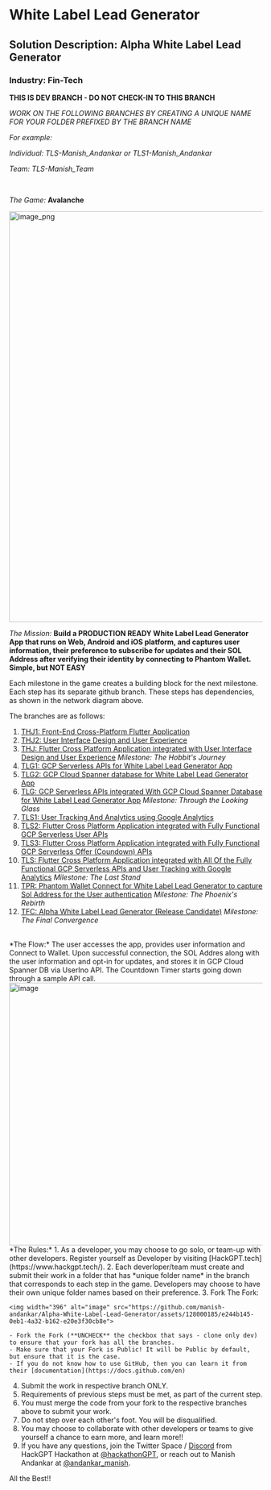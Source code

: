 # White Label Lead Generator
## Solution Description: Alpha White Label Lead Generator
### Industry: Fin-Tech

**THIS IS DEV BRANCH - DO NOT CHECK-IN TO THIS BRANCH**

*WORK ON THE FOLLOWING BRANCHES BY CREATING A UNIQUE NAME FOR YOUR FOLDER PREFIXED BY THE BRANCH NAME*

*For example:*

*Individual: TLS-Manish_Andankar or TLS1-Manish_Andankar*

*Team: TLS-Manish_Team*

<br/>

*The Game:* **Avalanche**

<img width="815" alt="image_png" src="https://github.com/manish-andankar/Alpha-White-Label-Lead-Generator/assets/128000185/83aa139b-89a3-4cf0-b032-efe604441fa8">


<br/>

*The Mission:* **Build a PRODUCTION READY White Label Lead Generator App that runs on Web, Android and iOS platform, and captures user information, their preference to subscribe for updates and their SOL Address after verifying their identity by connecting to Phantom Wallet. Simple, but NOT EASY**

Each milestone in the game creates a building block for the next milestone.
Each step has its separate github branch. These steps has dependencies, as shown in the network diagram above.

The branches are as follows:
1. [THJ1: Front-End Cross-Platform Flutter Application](https://github.com/manish-andankar/Alpha-White-Label-Lead-Generator/blob/THJ1/README.md)
2. [THJ2: User Interface Design and User Experience](https://github.com/manish-andankar/Alpha-White-Label-Lead-Generator/blob/THJ2/README.md)
3. [THJ: Flutter Cross Platform Application integrated with User Interface Design and User Experience](https://github.com/manish-andankar/Alpha-White-Label-Lead-Generator/blob/THJ/README.md) *Milestone: The Hobbit's Journey*
4. [TLG1: GCP Serverless APIs for White Label Lead Generator App](https://github.com/manish-andankar/Alpha-White-Label-Lead-Generator/blob/TLG1/README.md)
5. [TLG2: GCP Cloud Spanner database for White Label Lead Generator App](https://github.com/manish-andankar/Alpha-White-Label-Lead-Generator/blob/TLG2/README.md)
6. [TLG: GCP Serverless APIs integrated With GCP Cloud Spanner Database for White Label Lead Generator App](https://github.com/manish-andankar/Alpha-White-Label-Lead-Generator/blob/TLG/README.md) *Milestone: Through the Looking Glass*
7. [TLS1: User Tracking And Analytics using Google Analytics](https://github.com/manish-andankar/Alpha-White-Label-Lead-Generator/blob/TLS1/README.md)
8. [TLS2: Flutter Cross Platform Application integrated with Fully Functional GCP Serverless User APIs](https://github.com/manish-andankar/Alpha-White-Label-Lead-Generator/blob/TLS2/README.md)
9. [TLS3: Flutter Cross Platform Application integrated with Fully Functional GCP Serverless Offer (Coundown) APIs](https://github.com/manish-andankar/Alpha-White-Label-Lead-Generator/blob/TLS3/README.md)
10. [TLS: Flutter Cross Platform Application integrated with All Of the Fully Functional GCP Serverless APIs and User Tracking with Google Analytics](https://github.com/manish-andankar/Alpha-White-Label-Lead-Generator/blob/TLS/README.md) *Milestone: The Last Stand*
11. [TPR: Phantom Wallet Connect for White Label Lead Generator to capture Sol Address for the User authentication](https://github.com/manish-andankar/Alpha-White-Label-Lead-Generator/blob/TPR/README.md) *Milestone: The Phoenix's Rebirth*
12. [TFC: Alpha White Label Lead Generator (Release Candidate)](https://github.com/manish-andankar/Alpha-White-Label-Lead-Generator/blob/TFC/README.md) *Milestone: The Final Convergence*


<br/>
*The Flow:*
The user accesses the app, provides user information and Connect to Wallet. Upon successful connection, the SOL Addres along with the user information and opt-in for updates, and stores it in GCP Cloud Spanner DB via UserIno API. The Countdown Timer starts going down through a sample API call.

<img width="521" alt="image" src="https://github.com/manish-andankar/Alpha-White-Label-Lead-Generator/assets/128000185/d1078d5a-dce5-43d2-bcb3-192434b0d8eb">


<br/>
*The Rules:* 
  1. As a developer, you may choose to go solo, or team-up with other developers. Register yourself as Developer by visiting [HackGPT.tech](https://www.hackgpt.tech/).
  2. Each deverloper/team must create and submit their work in a folder that has *unique folder name* in the branch that corresponds to each step in the game. Developers may choose to have their own unique folder names based on their preference.
  3. Fork The Fork: 

    <img width="396" alt="image" src="https://github.com/manish-andankar/Alpha-White-Label-Lead-Generator/assets/128000185/e244b145-0eb1-4a32-b162-e20e3f30cb8e">
  
    - Fork the Fork (**UNCHECK** the checkbox that says - clone only dev) to ensure that your fork has all the branches.
    - Make sure that your Fork is Public! It will be Public by default, but ensure that it is the case.
    - If you do not know how to use GitHub, then you can learn it from their [documentation](https://docs.github.com/en)
  
  4. Submit the work in respective branch ONLY.
  5. Requirements of previous steps must be met, as part of the current step.
  6. You must merge the code from your fork to the respective branches above to submit your work.
  7. Do not step over each other's foot. You will be disqualified.
  8. You may choose to collaborate with other developers or teams to give yourself a chance to earn more, and learn more!!
  9. If you have any questions, join the Twitter Space / [Discord](discord.gg/RhUbmVzP) from HackGPT Hackathon at [@hackathonGPT](https://twitter.com/hackathonGPT), or reach out to Manish Andankar at [@andankar_manish](https://twitter.com/andankar_manish).

All the Best!!
